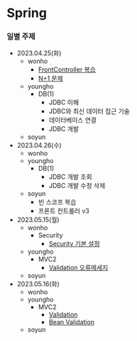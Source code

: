 # Spring

### 일별 주제

- 2023.04.25(화)
  - wonho
    - [FrontController 복습](./wonho/FrontController/)
    - [N+1 문제](https://seoarc.tistory.com/81)
  - youngho
    - DB(1)
      - JDBC 이해
      - JDBC와 최신 데이터 접근 기술
      - 데이터베이스 연결
      - JDBC 개발
  - soyun
- 2023.04.26(수)
  - wonho
  - youngho
    - DB(1)
      - JDBC 개발 조회
      - JDBC 개발 수정 삭제
  - soyun
    - 빈 스코프 복습
    - 프론트 컨트롤러 v3
- 2023.05.15(월)
  - wonho
    - Security
      - [Security 기본 설정](./wonho/Security/Setting.md)
  - youngho
    - MVC2
      - [Validation 오류메세지](./youngho/MVC2/Validation/Validation.md)
  - soyun
- 2023.05.16(화)
  - wonho
  - youngho
    - MVC2
      - [Validation](./youngho/MVC2/Validation/Validation.md)
      - [Bean Validation](./youngho/MVC2/BeanValidation/BeanValidation.md)
  - soyun
